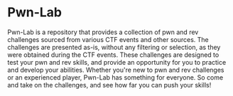# Pwn-Lab

Pwn-Lab is a repository that provides a collection of pwn and rev challenges sourced from various CTF events and other sources. The challenges are presented as-is, without any filtering or selection, as they were obtained during the CTF events. These challenges are designed to test your pwn and rev skills, and provide an opportunity for you to practice and develop your abilities. Whether you're new to pwn and rev challenges or an experienced player, Pwn-Lab has something for everyone. So come and take on the challenges, and see how far you can push your skills!
